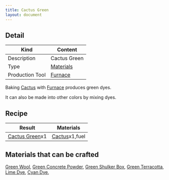```yaml
---
title: Cactus Green
layout: document
---
```

## Detail

|Kind|Content|
|---|---|
|Description|Cactus Green|
|Type|[Materials](Materials)|
|Production Tool|[Furnace](Furnace)|

Baking [Cactus](Cactus) with [Furnace](Furnace) produces green dyes.

It can also be made into other colors by mixing dyes.

## Recipe

|Result|Materials|
|---|---|
|[Cactus Green](Cactus_Green)x1|[Cactus](Cactus)x1,fuel|

## Materials that can be crafted

[Green Wool](Green_Wool),
[Green Concrete Powder](Green_Concrete_Powder),
[Green Shulker Box](Green_Shulker_Box),
[Green Terracotta](Green_Terracotta),
[Lime Dye](Lime_Dye),
[Cyan Dye](Cyan_Dye),
